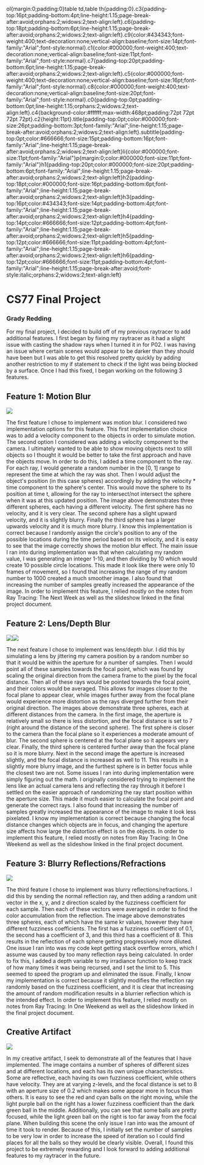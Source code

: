 ol{margin:0;padding:0}table td,table th{padding:0}.c3{padding-top:16pt;padding-bottom:4pt;line-height:1.15;page-break-after:avoid;orphans:2;widows:2;text-align:left}.c6{padding-top:18pt;padding-bottom:6pt;line-height:1.15;page-break-after:avoid;orphans:2;widows:2;text-align:left}.c9{color:#434343;font-weight:400;text-decoration:none;vertical-align:baseline;font-size:14pt;font-family:"Arial";font-style:normal}.c1{color:#000000;font-weight:400;text-decoration:none;vertical-align:baseline;font-size:11pt;font-family:"Arial";font-style:normal}.c7{padding-top:20pt;padding-bottom:6pt;line-height:1.15;page-break-after:avoid;orphans:2;widows:2;text-align:left}.c5{color:#000000;font-weight:400;text-decoration:none;vertical-align:baseline;font-size:16pt;font-family:"Arial";font-style:normal}.c8{color:#000000;font-weight:400;text-decoration:none;vertical-align:baseline;font-size:20pt;font-family:"Arial";font-style:normal}.c0{padding-top:0pt;padding-bottom:0pt;line-height:1.15;orphans:2;widows:2;text-align:left}.c4{background-color:#ffffff;max-width:468pt;padding:72pt 72pt 72pt 72pt}.c2{height:11pt}.title{padding-top:0pt;color:#000000;font-size:26pt;padding-bottom:3pt;font-family:"Arial";line-height:1.15;page-break-after:avoid;orphans:2;widows:2;text-align:left}.subtitle{padding-top:0pt;color:#666666;font-size:15pt;padding-bottom:16pt;font-family:"Arial";line-height:1.15;page-break-after:avoid;orphans:2;widows:2;text-align:left}li{color:#000000;font-size:11pt;font-family:"Arial"}p{margin:0;color:#000000;font-size:11pt;font-family:"Arial"}h1{padding-top:20pt;color:#000000;font-size:20pt;padding-bottom:6pt;font-family:"Arial";line-height:1.15;page-break-after:avoid;orphans:2;widows:2;text-align:left}h2{padding-top:18pt;color:#000000;font-size:16pt;padding-bottom:6pt;font-family:"Arial";line-height:1.15;page-break-after:avoid;orphans:2;widows:2;text-align:left}h3{padding-top:16pt;color:#434343;font-size:14pt;padding-bottom:4pt;font-family:"Arial";line-height:1.15;page-break-after:avoid;orphans:2;widows:2;text-align:left}h4{padding-top:14pt;color:#666666;font-size:12pt;padding-bottom:4pt;font-family:"Arial";line-height:1.15;page-break-after:avoid;orphans:2;widows:2;text-align:left}h5{padding-top:12pt;color:#666666;font-size:11pt;padding-bottom:4pt;font-family:"Arial";line-height:1.15;page-break-after:avoid;orphans:2;widows:2;text-align:left}h6{padding-top:12pt;color:#666666;font-size:11pt;padding-bottom:4pt;font-family:"Arial";line-height:1.15;page-break-after:avoid;font-style:italic;orphans:2;widows:2;text-align:left}

CS77 Final Project
==================

### Grady Redding

For my final project, I decided to build off of my previous raytracer to add additional features. I first began by fixing my raytracer as it had a slight issue with casting the shadow rays when I turned it in for P02. I was having an issue where certain scenes would appear to be darker than they should have been but I was able to get this resolved pretty quickly by adding another restriction to my if statement to check if the light was being blocked by a surface. Once I had this fixed, I began working on the following 3 features.

Feature 1: Motion Blur
----------------------

![](images/image3.png)

The first feature I chose to implement was motion blur. I considered two implementation options for this feature. This first implementation choice was to add a velocity component to the objects in order to simulate motion. The second option I considered was adding a velocity component to the camera. I ultimately wanted to be able to show moving objects next to still objects so I thought it would be better to take the first approach and have the objects move. In order to do this, I added a time component to the ray. For each ray, I would generate a random number in the \[0, 1\] range to represent the time at which the ray was shot. Then I would adjust the object's position (in this case spheres) accordingly by adding the velocity \* time component to the sphere's center. This would move the sphere to its position at time t, allowing for the ray to intersect/not intersect the sphere when it was at this updated position. The image above demonstrates three different spheres, each having a different velocity. The first sphere has no velocity, and it is very clear. The second sphere has a slight upward velocity, and it is slightly blurry. Finally the third sphere has a larger upwards velocity and it is much more blurry. I know this implementation is correct because I randomly assign the circle's position to any of the possible locations during the time period based on its velocity, and it is easy to see that the image correctly shows the motion blur effect. The main issue I ran into during implementation was that when calculating my random value, I was generating an integer 1-10, and then dividing by 10 which would create 10 possible circle locations. This made it look like there were only 10 frames of movement, so I found that increasing the range of my random number to 1000 created a much smoother image. I also found that increasing the number of samples greatly increased the appearance of the image. In order to implement this feature, I relied mostly on the notes from Ray Tracing: The Next Week as well as the slideshow linked in the final project document.

Feature 2: Lens/Depth Blur
--------------------------

![](images/image1.png)![](images/image2.png)

The next feature I chose to implement was lens/depth blur. I did this by simulating a lens by jittering my camera position by a random number so that it would be within the aperture for a number of samples. Then I would point all of these samples towards the focal point, which was found by scaling the original direction from the camera frame to the pixel by the focal distance. Then all of these rays would be pointed towards the focal point, and their colors would be averaged. This allows for images closer to the focal plane to appear clear, while images further away from the focal plane would experience more distortion as the rays diverged further from their original direction. The images above demonstrate three spheres, each at different distances from the camera. In the first image, the aperture is relatively small so there is less distortion, and the focal distance is set to 7 (right around the distance of the second sphere). The first sphere is closer to the camera than the focal plane so it experiences a moderate amount of blur. The second sphere is centered at the focal plane so it appears very clear. Finally, the third sphere is centered further away than the focal plane so it is more blurry. Next in the second image the aperture is increased slightly, and the focal distance is increased as well to 11. This results in a slightly more blurry image, and the furthest sphere is in better focus while the closest two are not. Some issues I ran into during implementation were simply figuring out the math. I originally considered trying to implement the lens like an actual camera lens and reflecting the ray through it before I settled on the easier approach of randomizing the ray start position within the aperture size. This made it much easier to calculate the focal point and generate the correct rays. I also found that increasing the number of samples greatly increased the appearance of the image to make it look less pixelated. I know my implementation is correct because changing the focal distance changes which objects are in focus, and changing the aperture size affects how large the distortion effect is on the objects. In order to implement this feature, I relied mostly on notes from Ray Tracing: In One Weekend as well as the slideshow linked in the final project document.

Feature 3: Blurry Reflections/Refractions
-----------------------------------------

![](images/image4.png)

The third feature I chose to implement was blurry reflections/refractions. I did this by sending the normal reflection ray, and then adding a random unit vector in the x, y, and z direction scaled by the fuzziness coefficient for each sample. Then each of these vectors were averaged in order to find the color accumulation from the reflection. The image above demonstrates three spheres, each of which have the same kr values, however they have different fuzziness coefficients. The first has a fuzziness coefficient of 0.1, the second has a coefficient of 3, and this third has a coefficient of 8. This results in the reflection of each sphere getting progressively more diluted. One issue I ran into was my code kept getting stack overflow errors, which I assume was caused by too many reflection rays being calculated. In order to fix this, I added a depth variable to my irradiance function to keep track of how many times it was being recursed, and I set the limit to 5. This seemed to speed the program up and eliminated the issue. Finally, I know my implementation is correct because it slightly modifies the reflection ray randomly based on the fuzziness coefficient, and it is clear that increasing the amount of random modification results in a blurrier reflection which is the intended effect. In order to implement this feature, I relied mostly on notes from Ray Tracing: In One Weekend as well as the slideshow linked in the final project document.

Creative Artifact
-----------------

![](images/image5.png)

In my creative artifact, I seek to demonstrate all of the features that I have implemented. The image contains a number of spheres of different sizes and at different locations, and each has its own unique characteristics. Some are reflective, each having its own fuzziness coefficient, while others have velocity. They are at varying z-levels, and the focal distance is set to 8 with an aperture size of 0.2 which makes some appear more in focus than others. It is easy to see the red and cyan balls on the right moving, while the light purple ball on the right has a lower fuzziness coefficient than the dark green ball in the middle. Additionally, you can see that some balls are pretty focused, while the light green ball on the right is too far away from the focal plane. When building this scene the only issue I ran into was the amount of time it took to render. Because of this, I initially set the number of samples to be very low in order to increase the speed of iteration so I could find places for all the balls so they would be clearly visible. Overall, I found this project to be extremely rewarding and I look forward to adding additional features to my raytracer in the future.